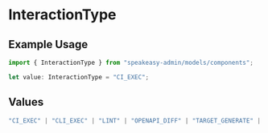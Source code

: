 # InteractionType

## Example Usage

```typescript
import { InteractionType } from "speakeasy-admin/models/components";

let value: InteractionType = "CI_EXEC";
```

## Values

```typescript
"CI_EXEC" | "CLI_EXEC" | "LINT" | "OPENAPI_DIFF" | "TARGET_GENERATE" | "TOMBSTONE" | "AUTHENTICATE" | "QUICKSTART" | "RUN" | "CONFIGURE" | "PUBLISH" | "TEST"
```